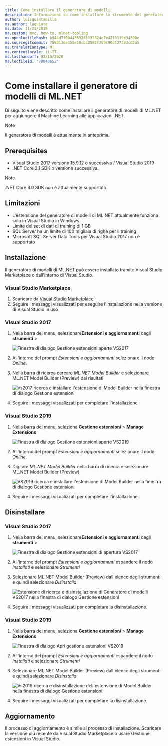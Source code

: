 ```yaml
---
title: Come installare il generatore di modelli
description: Informazioni su come installare lo strumento del generatore di modelli di ML.NET
author: luisquintanilla
ms.author: luquinta
ms.date: 11/21/2019
ms.custom: mvc, how-to, mlnet-tooling
ms.openlocfilehash: b944d7f6044553251132824e7e4213119e34500e
ms.sourcegitcommit: 7588136e355e10cbc2582f389c90c127363c02a5
ms.translationtype: MT
ms.contentlocale: it-IT
ms.lasthandoff: 03/15/2020
ms.locfileid: "78848652"
---
```

# <a name="how-to-install-mlnet-model-builder"></a>Come installare il generatore di modelli di ML.NET

Di seguito viene descritto come installare il generatore di modelli di ML.NET per aggiungere il Machine Learning alle applicazioni .NET.

> [!NOTE]
> Il generatore di modelli è attualmente in anteprima.

## <a name="prerequisites"></a>Prerequisites

- Visual Studio 2017 versione 15.9.12 o successiva / Visual Studio 2019
- .NET Core 2.1 SDK o versione successiva.

> [!NOTE]
> .NET Core 3.0 SDK non è attualmente supportato.

## <a name="limitations"></a>Limitazioni

- L'estensione del generatore di modelli di ML.NET attualmente funziona solo in Visual Studio in Windows.
- Limite del set di dati di training di 1 GB
- SQL Server ha un limite di 100 migliaia di righe per il training
- Microsoft SQL Server Data Tools per Visual Studio 2017 non è supportato

## <a name="install"></a>Installazione

Il generatore di modelli di ML.NET può essere installato tramite Visual Studio Marketplace o dall'interno di Visual Studio.

### <a name="visual-studio-marketplace"></a>Visual Studio Marketplace

1. Scaricare da [Visual Studio Marketplace](https://marketplace.visualstudio.com/items?itemName=MLNET.07)
1. Seguire i messaggi visualizzati per eseguire l'installazione nella versione di Visual Studio in uso

### <a name="visual-studio-2017"></a>Visual Studio 2017

1. Nella barra dei menu, selezionare**Estensioni e aggiornamenti** degli **strumenti** > 

    ![Finestra di dialogo Gestione estensioni aperte VS2017](./media/install-model-builder/vs2017-open-extensions-manager.png)

1. All'interno del prompt *Estensioni e aggiornamenti* selezionare il nodo *Online*.
1. Nella barra di ricerca cercare *ML.NET Model Builder* e selezionare ML.NET Model Builder (Preview) dai risultati

    ![Vs2017 ricerca e installare l'estensione di Model Builder nella finestra di dialogo Gestione estensioni](./media/install-model-builder/vs2017-install-model-builder.png)

1. Seguire i messaggi visualizzati per completare l'installazione

### <a name="visual-studio-2019"></a>Visual Studio 2019

1. Nella barra dei menu, seleziona **Gestione estensioni** > **Manage Extensions**

    ![Finestra di dialogo Gestione estensioni aperte VS2019](./media/install-model-builder/vs2019-open-extensions-manager.png)

1. All'interno del prompt *Estensioni e aggiornamenti* selezionare il nodo *Online*.
1. Digitare *ML.NET Model Builder* nella barra di ricerca e selezionare ML.NET Model Builder (Preview)

    ![VS2019 ricerca e installare l'estensione di Model Builder nella finestra di dialogo Gestione estensioni](./media/install-model-builder/vs2019-install-model-builder.png)

1. Seguire i messaggi visualizzati per completare l'installazione

## <a name="uninstall"></a>Disinstallare

### <a name="visual-studio-2017"></a>Visual Studio 2017

1. Nella barra dei menu, selezionare**Estensioni e aggiornamenti** degli **strumenti** > 

    ![Finestra di dialogo Gestione estensioni di apertura VS2017](./media/install-model-builder/vs2017-open-extensions-manager.png)

1. All'interno del prompt *Estensioni e aggiornamenti* espandere il nodo *Installati* e selezionare *Strumenti*
1. Selezionare ML.NET Model Builder (Preview) dall'elenco degli strumenti e quindi selezionare *Disinstalla*

    ![Estensione di ricerca e disinstallazione di Generatore di modelli VS2017 nella finestra di dialogo Gestione estensioni](./media/install-model-builder/vs2017-uninstall-model-builder.png)

1. Seguire i messaggi visualizzati per completare la disinstallazione.

### <a name="visual-studio-2019"></a>Visual Studio 2019

1. Nella barra dei menu, seleziona **Gestione estensioni** > **Manage Extensions**

    ![Finestra di dialogo Apri gestione estensioni VS2019](./media/install-model-builder/vs2019-open-extensions-manager.png)

1. All'interno del prompt *Estensioni e aggiornamenti* espandere il nodo *Installati* e selezionare *Strumenti*
1. Selezionare ML.NET Model Builder (Preview) dall'elenco degli strumenti e quindi selezionare *Disinstalla*

    ![Vs2019 ricerca e disinstallazione dell'estensione di Model Builder nella finestra di dialogo Gestione estensioni](./media/install-model-builder/vs2019-uninstall-model-builder.png)

1. Seguire i messaggi visualizzati per completare la disinstallazione.

## <a name="upgrade"></a>Aggiornamento

Il processo di aggiornamento è simile al processo di installazione. Scaricare la versione più recente da Visual Studio Marketplace o usare Gestione estensioni in Visual Studio.
